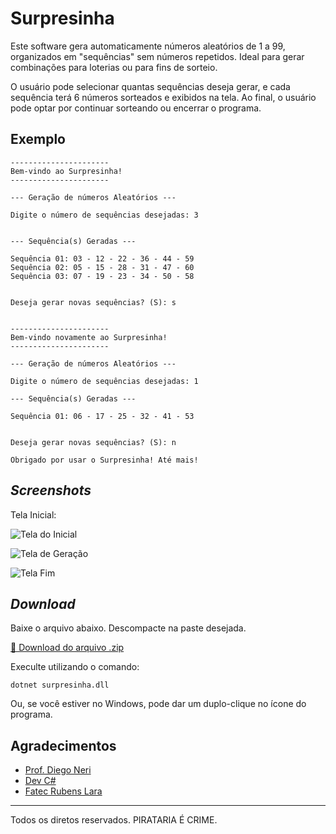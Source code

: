 # Surpresinha

Este software gera automaticamente números aleatórios de 1 a 99, organizados em "sequências" sem números repetidos.
Ideal para gerar combinações para loterias ou para fins de sorteio.

O usuário pode selecionar quantas sequências deseja gerar, e cada sequência terá 6 números sorteados e exibidos na tela.
Ao final, o usuário pode optar por continuar sorteando ou encerrar o programa.


## Exemplo

```
----------------------
Bem-vindo ao Surpresinha!
----------------------

--- Geração de números Aleatórios ---

Digite o número de sequências desejadas: 3


--- Sequência(s) Geradas ---

Sequência 01: 03 - 12 - 22 - 36 - 44 - 59
Sequência 02: 05 - 15 - 28 - 31 - 47 - 60
Sequência 03: 07 - 19 - 23 - 34 - 50 - 58


Deseja gerar novas sequências? (S): s


----------------------
Bem-vindo novamente ao Surpresinha!
----------------------

--- Geração de números Aleatórios ---

Digite o número de sequências desejadas: 1

--- Sequência(s) Geradas ---

Sequência 01: 06 - 17 - 25 - 32 - 41 - 53


Deseja gerar novas sequências? (S): n

Obrigado por usar o Surpresinha! Até mais!

```

## _Screenshots_

Tela Inicial: 

![Tela do Inicial](surpresinha/telas/inicial.png)

![Tela de Geração](surpresinha/telas/geracao.png)

![Tela Fim](surpresinha/telas/final.png)

## _Download_

Baixe o arquivo abaixo. Descompacte na paste desejada.

[🔽 Download do arquivo .zip](dist/surpresinha.zip)

Execulte utilizando o comando:

```
dotnet surpresinha.dll
```

Ou, se você estiver no Windows, pode dar um duplo-clique no ícone do programa.

## Agradecimentos 

- [Prof. Diego Neri](https://github.com/diegoneri)
- [Dev C#](https://github.com/diegoneri/aulas-lp-csharp)
- [Fatec Rubens Lara](https://fatecrl.edu.br/)

---

Todos os diretos reservados. PIRATARIA É CRIME.
